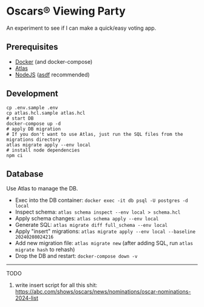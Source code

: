 # Oscars® Viewing Party

An experiment to see if I can make a quick/easy voting app.

## Prerequisites

* [Docker](https://www.docker.com/) (and docker-compose)
* [Atlas](https://atlasgo.io/)
* [NodeJS](https://nodejs.org/en) ([asdf](https://asdf-vm.com/) recommended)

## Development

```shell
cp .env.sample .env
cp atlas.hcl.sample atlas.hcl
# start DB
docker-compose up -d
# apply DB migration
# If you don't want to use Atlas, just run the SQL files from the migrations directory
atlas migrate apply --env local
# install node dependencies
npm ci
```

## Database

Use Atlas to manage the DB.

- Exec into the DB container: `docker exec -it db psql -U postgres -d local`
- Inspect schema: `atlas schema inspect --env local > schema.hcl`
- Apply schema changes: `atlas schema apply --env local`
- Generate SQL: `atlas migrate diff full_schema --env local`
- Apply "insert" migrations: `atlas migrate apply --env local --baseline 20240208024216`
- Add new migration file: `atlas migrate new` (after adding SQL, run `atlas migrate hash` to rehash)
- Drop the DB and restart: `docker-compose down -v`

---

TODO

1. write insert script for all this shit: https://abc.com/shows/oscars/news/nominations/oscar-nominations-2024-list